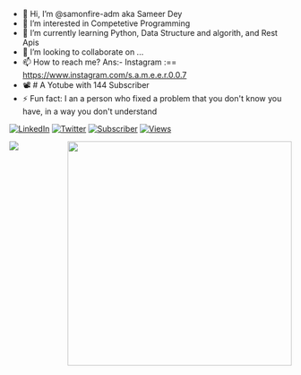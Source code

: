 - 👋 Hi, I’m @samonfire-adm aka Sameer Dey 
- 👀 I’m interested in Competetive Programming 
- 🌱 I’m currently learning Python, Data Structure and algorith, and Rest Apis
- 💞️ I’m looking to collaborate on ...
- 📫 How to reach me? Ans:- Instagram :== https://www.instagram.com/s.a.m.e.e.r.0.0.7
- 📽 # A Yotube with 144 Subscriber
-  ⚡ Fun fact: I an a person who fixed a problem that you don't know you have, in a way you don't understand


[![LinkedIn](https://img.shields.io/badge/-LinkedIn-0077B5?style=flat-square&logo=linkedin&logoColor=white)](https://www.linkedin.com/in/sameer-dey-54b5701b3/) 
[![Twitter](https://img.shields.io/badge/-Twitter-1DA1F2?style=flat-square&logo=twitter&logoColor=white)](https://twitter.com/sameerdeytalk)
[![Subscriber](https://img.shields.io/youtube/channel/subscribers/UC9QjdDFA-Pvv-xDPvxhqVSA?style=social)]((https://www.youtube.com/channel/UCMYZ5Q-366NSx5f3fZZmd_w))
[![Views](https://img.shields.io/youtube/views/Lmdf56JQ7t4?style=social)](https://youtu.be/Lmdf56JQ7t4)


<img align="left" src="https://github-readme-stats.vercel.app/api/top-langs/?username=samonfire-adm&theme=dracula" />
<img align="right" src="https://github-readme-stats.vercel.app/api?username=samonfire-adm&theme=dracula" width="400px">


<!---
samonfire-adm/samonfire-adm is a ✨ special ✨ repository because its `README.md` (this file) appears on your GitHub profile.
You can click the Preview link to take a look at your changes.
--->
